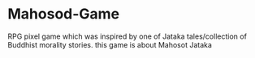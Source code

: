 # Mahosod-Game
RPG pixel game which was inspired by one of Jataka tales/collection of Buddhist morality stories. this game is about Mahosot Jataka
